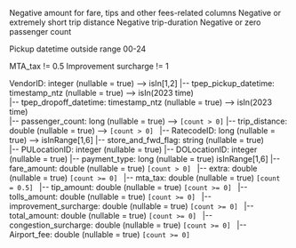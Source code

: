 Negative amount for fare, tips and other fees-related columns
Negative or extremely short trip distance
Negative trip-duration
Negative or zero passenger count

Pickup datetime outside range 00-24

MTA_tax != 0.5
Improvement surcharge != 1


VendorID: integer (nullable = true)      --> isIn[1,2]
 |-- tpep_pickup_datetime: timestamp_ntz (nullable = true)     --> isIn(2023 time)    
 |-- tpep_dropoff_datetime: timestamp_ntz (nullable = true)     --> isIn(2023 time)   
 |-- passenger_count: long (nullable = true)   --> ```[count > 0]```
 |-- trip_distance: double (nullable = true)  --> ```[count > 0] ```
 |-- RatecodeID: long (nullable = true) -->         isInRange[1,6]
 |-- store_and_fwd_flag: string (nullable = true)   
 |-- PULocationID: integer (nullable = true)
 |-- DOLocationID: integer (nullable = true)
 |-- payment_type: long (nullable = true)     isInRange[1,6]
 |-- fare_amount: double (nullable = true)   ```[count > 0] ```
 |-- extra: double (nullable = true)   ```[count >= 0] ```
 |-- mta_tax: double (nullable = true) ```[count  = 0.5] ```
 |-- tip_amount: double (nullable = true)   ```[count >= 0] ```
 |-- tolls_amount: double (nullable = true)   ```[count >= 0] ```
 |-- improvement_surcharge: double (nullable = true)  ```[count >= 0] ```
 |-- total_amount: double (nullable = true)  ```[count >= 0] ```
 |-- congestion_surcharge: double (nullable = true) ```[count >= 0] ```
 |-- Airport_fee: double (nullable = true) ```[count >= 0] ```